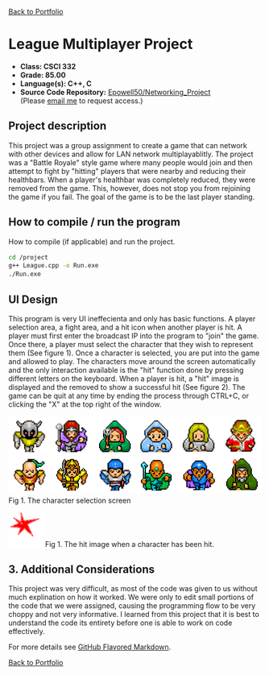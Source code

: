 [Back to Portfolio](./)

League Multiplayer Project
===============

-   **Class: CSCI 332** 
-   **Grade: 85.00**
-   **Language(s): C++, C**
-   **Source Code Repository:** [Epowell50/Networking_Project](https://github.com/Epowell50/Epowell50-Networking_Project)  
    (Please [email me](mailto:erpowell@csustudent.net?subject=GitHub%20Access) to request access.)

## Project description

This project was a group assignment to create a game that can network with other devices and allow for LAN network multiplayablitly. The project was a "Battle Royale" style
game where many people would join and then attempt to fight by "hitting" players that were nearby and reducing their healthbars. When a player's healthbar was completely
reduced, they were removed from the game. This, however, does not stop you from rejoining the game if you fail. The goal of the game is to be the last player standing.

## How to compile / run the program

How to compile (if applicable) and run the project.

```bash
cd /project
g++ League.cpp -o Run.exe
./Run.exe
```

## UI Design

This program is very UI ineffecienta and only has basic functions. A player selection area, a fight area, and a hit icon when another player is hit. A player must first enter the
broadcast IP into the program to "join" the game. Once there, a player must select the character that they wish to represent them (See figure 1). Once a character is selected, you
are put into the game and allowed to play. The characters move around the screen automatically and the only interaction available is the "hit" function done by pressing different
letters on the keyboard. When a player is hit, a "hit" image is displayed and the removed to show a successful hit (See figure 2). The game can be quit at any time by ending the
process through CTRL+C, or clicking the "X" at the top right of the window.

![screenshot](images/c4.png)
Fig 1. The character selection screen

![screenshot](images/Hit.bmp)
Fig 1. The hit image when a character has been hit.

## 3. Additional Considerations

This project was very difficult, as most of the code was given to us without much explination on how it worked. We were only to edit small portions of the code that we were
assigned, causing the programming flow to be very choppy and not very informative. I learned from this project that it is best to understand the code its entirety before
one is able to work on code effectively.

For more details see [GitHub Flavored Markdown](https://guides.github.com/features/mastering-markdown/).

[Back to Portfolio](./)
